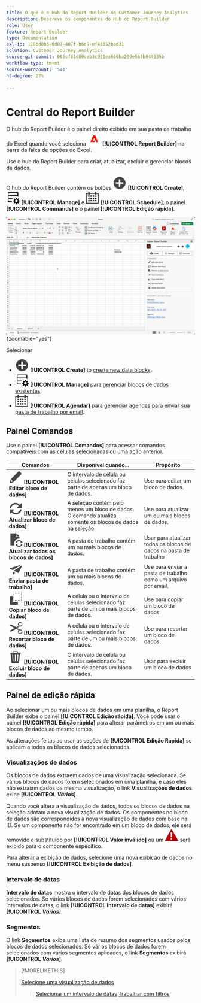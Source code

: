 ```yaml
---
title: O que é o Hub do Report Builder no Customer Journey Analytics
description: Descreve os componentes do Hub do Report Builder
role: User
feature: Report Builder
type: Documentation
exl-id: 119bd0b5-0d07-407f-b6e9-ef43352bad31
solution: Customer Journey Analytics
source-git-commit: 065cf61d80ceb3c921ea666ba299e56fb044335b
workflow-type: tm+mt
source-wordcount: '541'
ht-degree: 27%

---
```


# Central do Report Builder

O hub do Report Builder é o painel direito exibido em sua pasta de trabalho do Excel quando você seleciona ![AdobeLogoRedonWhite](/help/assets/icons/AdobeLogoRedOnWhite.svg) **[!UICONTROL Report Builder]** na barra da faixa de opções do Excel.

Use o hub do Report Builder para criar, atualizar, excluir e gerenciar blocos de dados.

O hub do Report Builder contém os botões ![AddCircle](/help/assets/icons/AddCircle.svg) **[!UICONTROL Create]**, ![TableManage](/help/assets/icons/TableManage.svg) **[!UICONTROL Manage]** e ![Calendar](/help/assets/icons/Calendar.svg) **[!UICONTROL Schedule]**, o painel **[!UICONTROL Commands]** e o painel **[!UICONTROL Edição rápida]**.

![hub do Report Builder](assets/hub51.png){zoomable="yes"}


Selecionar

* ![AddCircle](/help/assets/icons/AddCircle.svg) **[!UICONTROL Create]** to [create new data blocks](create-a-data-block.md).
* ![TableManage](/help/assets/icons/TableManage.svg) **[!UICONTROL Manage]** para [gerenciar blocos de dados existentes](manage-reportbuilder.md).
* ![Calendário](/help/assets/icons/Calendar.svg) **[!UICONTROL Agendar]** para [gerenciar agendas para enviar sua pasta de trabalho por email](schedule-reportbuilder.md).

## Painel Comandos

Use o painel **[!UICONTROL Comandos]** para acessar comandos compatíveis com as células selecionadas ou uma ação anterior.

| Comandos | Disponível quando... | Propósito |
|------|------------------|--------|
| ![Editar](/help/assets/icons/Edit.svg) **[!UICONTROL Editar bloco de dados]** | O intervalo de célula ou células selecionado faz parte de apenas um bloco de dados. | Use para editar um bloco de dados. |
| ![Atualizar](/help/assets/icons/Refresh.svg) **[!UICONTROL Atualizar bloco de dados]** | A seleção contém pelo menos um bloco de dados. O comando atualiza somente os blocos de dados na seleção. | Use para atualizar um ou mais blocos de dados. |
| ![DocumentRefresh](/help/assets/icons/DocumentRefresh.svg) **[!UICONTROL Atualizar todos os blocos de dados]** | A pasta de trabalho contém um ou mais blocos de dados. | Usar para atualizar todos os blocos de dados na pasta de trabalho |
| ![Enviar](/help/assets/icons/Send.svg) **[!UICONTROL Enviar pasta de trabalho]** | A pasta de trabalho contém um ou mais blocos de dados. | Use para enviar a pasta de trabalho como um arquivo por email. |
| ![Copiar](/help/assets/icons/Copy.svg) **[!UICONTROL Copiar bloco de dados]** | A célula ou o intervalo de células selecionado faz parte de um ou mais blocos de dados. | Use para copiar um bloco de dados. |
| ![Recortar](/help/assets/icons/Cut.svg) **[!UICONTROL Recortar bloco de dados]** | A célula ou o intervalo de células selecionado faz parte de um ou mais blocos de dados. | Use para recortar um bloco de dados. |
| ![Excluir](/help/assets/icons/Delete.svg) **[!UICONTROL Excluir bloco de dados]** | O intervalo de célula ou células selecionado faz parte de apenas um bloco de dados. | Usar para excluir um bloco de dados |

## Painel de edição rápida

Ao selecionar um ou mais blocos de dados em uma planilha, o Report Builder exibe o painel **[!UICONTROL Edição rápida]**. Você pode usar o painel **[!UICONTROL Edição rápida]** para alterar parâmetros em um ou mais blocos de dados ao mesmo tempo.

As alterações feitas ao usar as seções de **[!UICONTROL Edição Rápida]** se aplicam a todos os blocos de dados selecionados.

### Visualizações de dados

Os blocos de dados extraem dados de uma visualização selecionada. Se vários blocos de dados forem selecionados em uma planilha, e caso eles não extraiam dados da mesma visualização, o link **Visualizações de dados** exibe **[!UICONTROL _Vários_]**.

Quando você altera a visualização de dados, todos os blocos de dados na seleção adotam a nova visualização de dados. Os componentes no bloco de dados são correspondidos à nova visualização de dados com base na ID. Se um componente não for encontrado em um bloco de dados, ele será removido e substituído por **[!UICONTROL Valor inválido]** ou um ![AlertRed](/help/assets/icons/AlertRed.svg) será exibido para o componente específico.

Para alterar a exibição de dados, selecione uma nova exibição de dados no menu suspenso **[!UICONTROL Exibição de dados]**.


### Intervalo de datas

**Intervalo de datas** mostra o intervalo de datas dos blocos de dados selecionados. Se vários blocos de dados forem selecionados com vários intervalos de datas, o link **[!UICONTROL Intervalo de datas]** exibirá **[!UICONTROL _Vários_]**.

### Segmentos

O link **Segmentos** exibe uma lista de resumo dos segmentos usados pelos blocos de dados selecionados. Se vários blocos de dados forem selecionados com vários segmentos aplicados, o link **Segmentos** exibirá **[!UICONTROL _Vários_]**.

>[!MORELIKETHIS]
>
>[Selecione uma visualização de dados](select-data-view.md)
>>[Selecionar um intervalo de datas](select-date-range.md)
>>[Trabalhar com filtros](work-with-filters.md)
>
